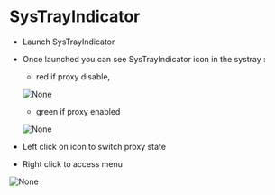 # SysTrayIndicator

- Launch SysTrayIndicator
- Once launched you can see SysTrayIndicator icon in the systray :
  - red if proxy disable,
  
  ![None](https://user-images.githubusercontent.com/17654421/53884729-8c61ea80-401c-11e9-9c95-1e1d10fb56c0.png)
  - green if proxy enabled
  
  ![None](https://user-images.githubusercontent.com/17654421/53884794-a8658c00-401c-11e9-9ae7-accfac680a2e.png)

- Left click on icon to switch proxy state
- Right click to access menu

![None](https://user-images.githubusercontent.com/17654421/53884883-d0ed8600-401c-11e9-8787-554f7795e716.png)
